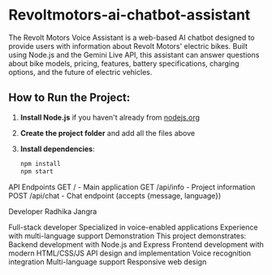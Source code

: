 # Revoltmotors-ai-chatbot-assistant
The Revolt Motors Voice Assistant is a web-based AI chatbot designed to provide users with information about Revolt Motors' electric bikes. Built using Node.js and the Gemini Live API, this assistant can answer questions about bike models, pricing, features, battery specifications, charging options, and the future of electric vehicles. 



## How to Run the Project:

1. **Install Node.js** if you haven't already from [nodejs.org](https://nodejs.org/)

2. **Create the project folder** and add all the files above

3. **Install dependencies**:
   ```bash
   npm install
   npm start
API Endpoints
GET / - Main application
GET /api/info - Project information
POST /api/chat - Chat endpoint (accepts {message, language})

Developer
Radhika Jangra

Full-stack developer
Specialized in voice-enabled applications
Experience with multi-language support
Demonstration
This project demonstrates:
Backend development with Node.js and Express
Frontend development with modern HTML/CSS/JS
API design and implementation
Voice recognition integration
Multi-language support
Responsive web design


   
